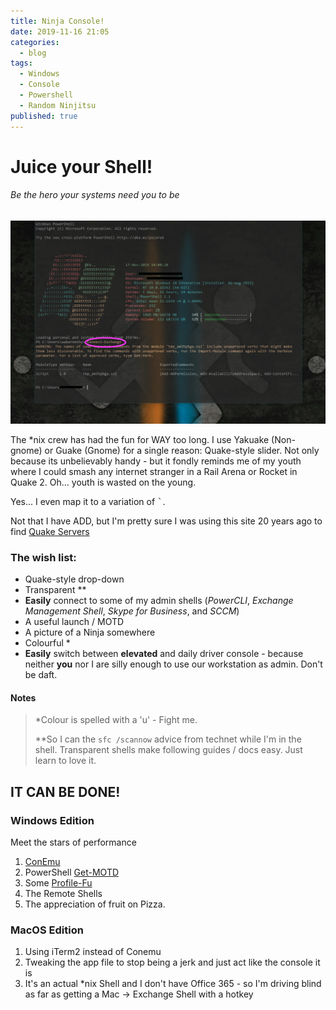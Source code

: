 ```yaml
---
title: Ninja Console!
date: 2019-11-16 21:05
categories:
  - blog
tags:
  - Windows
  - Console
  - Powershell
  - Random Ninjitsu
published: true
---
```


# Juice your Shell!

###### Be the hero your systems need you to be
![](/_includes/2019-11-17-14-05-46.png)

The *nix crew has had the fun for WAY too long.  I use Yakuake (Non-gnome) or Guake (Gnome) for a single reason:  Quake-style slider.  Not only because its unbelievably handy - but it fondly reminds me of my youth where I could smash any internet stranger in a Rail Arena or Rocket in Quake 2.  Oh... youth is wasted on the young. 

Yes... I even map it to a variation of <kbd>`</kbd>.  

Not that I have ADD, but I'm pretty sure I was using this site 20 years ago to find [Quake Servers](http://q2servers.com/)



### The wish list: 

* Quake-style drop-down
* Transparent **
* **Easily** connect to some of my admin shells (*PowerCLI*, *Exchange Management Shell*, *Skype for Business*, and *SCCM*)
* A useful launch / MOTD
* A picture of a Ninja somewhere
* Colourful *
* **Easily** switch between 
**elevated** and daily driver console - because neither **you** nor I are silly enough to use our workstation as admin.  Don't be daft. 

#### Notes
> *Colour is spelled with a 'u' - Fight me.
> 
> **So I can the `sfc /scannow` advice from technet while I'm in the shell.  Transparent shells make following guides / docs easy.  Just learn to love it.

## IT CAN BE DONE!

### Windows Edition

Meet the stars of performance 
1. [ConEmu](https://conemu.github.io/)
2. PowerShell [Get-MOTD](https://github.com/mmillar-bolis/ps-motd)
3. Some [Profile-Fu](http://q2servers.com/)
4. The Remote Shells
5. The appreciation of fruit on Pizza.

### MacOS Edition

1. Using iTerm2 instead of Conemu
2. Tweaking the app file to stop being a jerk and just act like the console it is
3. It's an actual *nix Shell and I don't have Office 365 - so I'm driving blind as far as getting a Mac -> Exchange Shell with a hotkey


